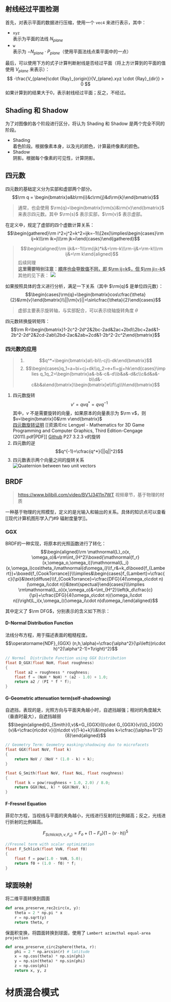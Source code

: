 ## 射线经过平面检测
首先，对表示平面的数据进行压缩，使用一个 `vec4` 来进行表示，其中：
- `xyz`<br>表示为平面的法线 $N_{plane}$
- `w`<br>表示为 $- N_{plane} \cdot P_{plane}$（使用平面法线点乘平面中的一点）

最后，可以使用下方的式子计算判断射线是否经过平面（将上方计算到的平面的值使用 $V_{plane}$ 来表示）：
$$
-\frac{V_{plane}\cdot {Ray}_{origin}}{V_{plane}.xyz \cdot {Ray}_{dir}} > 0
$$
如果计算到的结果大于0，表示射线经过平面；反之，不经过。

## Shading 和 Shadow
为了对图像的各个阶段进行区分，将认为 Shading 和 Shadow 是两个完全不同的阶段。
- Shading<br>着色阶段。根据像素本身，以及光的颜色，计算最终像素的颜色。
- Shadow<br>阴影。根据每个像素的可见性，计算阴影。

## 四元数

四元数的基础定义分为实部和虚部两个部分。
$$\rm q = \begin{bmatrix}a&b\rm{i}&c\rm{j}&d\rm{k}\end{bmatrix}$$

> 通常，也会使用 $\rm{q}=\begin{bmatrix}\rm{s}&\rm{v}\end{bmatrix}$ 来表示四元数。其中 $\rm{s}$ 表示实部，$\rm{v}$ 表示虚部。

在定义中，规定了虚部的四个虚数计算关系：
$$\begin{gathered}\rm i^2=j^2=k^2=ijk=-1\\[2ex]\implies\begin{cases}\rm ij=k\\\rm ik=j\\\rm jk=i\end{cases}\end{gathered}$$

> $$\begin{aligned}\rm ijk&=-1\\\rm(ijk)*k&=\rm-k\\\rm-ij&=\rm-k\\\rm ij&=\rm k\end{aligned}$$
> 后续同理<br>**这里需要特别注意：<u>顺序也会导致值不同，即 $\rm ij=k$，但 $\rm ji=-k$</u>**<br>其他的见下表：
> ![](Quaternion-Multiplication_table.png)

如果按照具体的含义进行分析，满足一下关系（其中 $\rm{q}$ 是单位四元数）：
$$\begin{cases}\rm{q}=\begin{bmatrix}cos\cfrac{\theta}{2}&\rm{v}\end{bmatrix}\\||\rm{v}||=\sin\cfrac{\theta}{2}\end{cases}$$

> 虚部主要表示旋转轴，与实部配合，可以表示绕轴旋转角度 $\theta$

四元数转换旋转矩阵：
$$\rm R=\begin{bmatrix}1-2c^2-2d^2&2bc-2ad&2ac+2bd\\2bc+2ad&1-2b^2-2d^2&2cd-2ab\\2bd-2ac&2ab+2cd&1-2b^2-2c^2\end{bmatrix}$$

### 四元数的应用
> 1. $$q^*=\begin{bmatrix}a\\-bi\\-cj\\-dk\end{bmatrix}$$
> 2. $$\begin{cases}q_1=a+bi+cj+dk\\q_2=e+fi+gj+hk\end{cases}\implies q_1q_2=\begin{bmatrix}a&-b&-c&-d\\b&a&-d&c\\c&d&a&-b\\d&-c&b&a\end{bmatrix}\begin{bmatrix}e\\f\\g\\h\end{bmatrix}$$

1. 四元数旋转$$v'=qvq^*=qvq^{-1}$$其中，$v$ 不是需要旋转的向量，如果原本的向量表示为 $\rm v$，则 $v=\begin{bmatrix}0&\rm v\end{bmatrix}$<br>[四元数旋转证明](https://krasjet.github.io/quaternion/quaternion.pdf) [[资源/Eric Lengyel - Mathematics for 3D Game Programming and Computer Graphics, Third Edition-Cengage (2011).pdf|PDF]] [Github](https://github.com/Krasjet/quaternion) P27 3.2.3 v的旋转
2. 四元数的逆$$q^{-1}=\cfrac{q^*}{||q||^2}$$
3. 四元数表示两个向量之间的旋转关系![Quaternion between two unit vectors](Quaternion-between_two_unit_vectors.png)

## BRDF
> https://www.bilibili.com/video/BV1J3411n7WT 视频章节，基于物理的材质

一种基于物理的光照模型，定义的是光输入和输出的关系。具体的知识点可以查看[[现代计算机图形学入门#9 辐射度量学]]。

### GGX
BRDF的一种实现，将原本的光照函数进行了转化：
$$\begin{aligned}\rm \mathnormal{L}_o(x, \omega_o)&=\rm\int_{H^2}\boxed{\mathnormal{f_r}(x,\omega_o,\omega_i)}\mathnormal{L_i}(x,\omega_i)cos\theta_i\mathnormal{d\omega_i}\\f_r&=k_d\boxed{f_{Lambert}}+\boxed{f_{CookTorrance}}\\\implies&\begin{cases}f_{Lambert}=\cfrac{c}{\pi}&\text{diffuse}\\f_{CookTorrance}=\cfrac{DFG}{4(\omega_o\cdot n)(\omega_i\cdot n)}&\text{spectual}\end{cases}\\\implies \rm\mathnormal{L_o}(x,\omega_o)&=\int_{H^2}\left(k_d\cfrac{c}{\pi}+\cfrac{DFG}{4(\omega_o\cdot n)(\omega_i\cdot n)}\right)L_i(x,\omega_i)(\omega_i\cdot n)d\omega_i\end{aligned}$$

其中定义了 $\rm DFG$，分别表示的含义如下所示：
#### D-Normal Distribution Function
法线分布方程，用于描述表面的粗糙程度。
$$\operatorname{NDF}_{GGX}
(n,h,\alpha)=\cfrac{\alpha^2}{\pi\left((n\cdot h)^2(\alpha^2-1)+1\right)^2}$$

```cpp
// Normal  Distribute Function using GGX Distribution
float D_GGX(float NoH, float roughness)
{
	float a2 = roughness * roughness;
	float f = (NoH * NoH) * (a2 - 1.0) + 1.0;
	return a2 / (PI * f * f);
}
```

#### G-Geometric attenuation term(self-shadowning)
自遮挡，表现的是，光照方向与平面夹角越小时，自遮挡越强；相对的角度越大（垂直时最大），自遮挡越弱
$$\begin{aligned}G_{Smith}(l,v)&=G_{GGX}(l)\cdot G_{GGX}(v)\\G_{GGX}(v)&=\cfrac{n\cdot v}{(n\cdot v)(1-k)+k}\\&\implies k=\cfrac{(\alpha+1)^2}{8}\end{aligned}$$

```cpp
// Geometry Term: Geometry masking/shadowing duo to microfacets
float GGX(float NoV, float k)
{
	return NoV / (NoV * (1.0 - k) + k);
}

float G_Smith(float NoV, float NoL, float roughness)
{
	float k = pow(roughness + 1.0, 2.0) / 8.0;
	return GGX(NoL, k) * GGX(NoV, k);
}
```
#### F-Fresnel Equation
菲尼尔方程，当视线与平面的夹角越小，光线进行反射的比例越高；反之，光线进行折射的比例越高。

$$F_{Schlick(h,v,F_o)}=F_o+(1-F_o)(1-(v\cdot h))^5$$

```cpp
//Fresnel term with scalar optimization
float F_Schlick(float VoN, float f0)
{
	float f = pow(1.0 - VoN, 5.0);
	return f0 + (1.0 - f0) * f;
}
```

## 球面映射

将二维平面转换到圆面

```python
def area_preserve_rec2circ(x, y):
	theta = 2 * np.pi * x
	r = np.sqrt(y)
	return theta, r
```

保面积变换，将圆面转换到球面，使用了 `Lambert azimuthal equal-area projection`

```python
def area_preserve_circ2sphere(theta, r): 
	phi = 2 * np.arcsin(r) # latitude 
	x = np.cos(theta) * np.sin(phi) 
	y = np.sin(theta) * np.sin(phi) 
	z = np.cos(phi) 
	return x, y, z
```

# 材质混合模式
